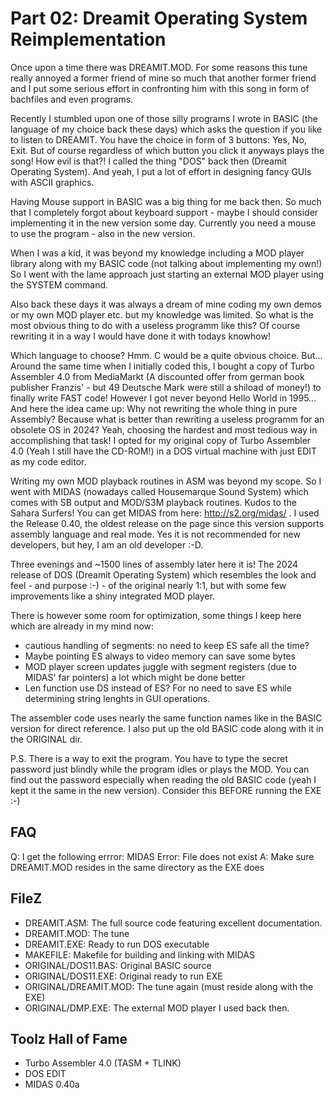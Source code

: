 # Part 02: Dreamit Operating System Reimplementation
Once upon a time there was DREAMIT.MOD. For some reasons this tune really annoyed a former friend of mine so much that another former friend and I put some serious effort in confronting him with this song in form of bachfiles and even programs. 

Recently I stumbled upon one of those silly programs I wrote in BASIC (the language of my choice back these days) which asks the question if you like to listen to DREAMIT. You have the choice in form of 3 buttons: Yes, No, Exit. But of course regardless of which button you click it anyways plays the song! How evil is that?! I called the thing "DOS" back then (Dreamit Operating System). And yeah, I put a lot of effort in designing fancy GUIs with ASCII graphics. 

Having Mouse support in BASIC was a big thing for me back then. So much that I completely forgot about keyboard support - maybe I should consider implementing it in the new version some day. Currently you need a mouse to use the program - also in the new version.

When I was a kid, it was beyond my knowledge including a MOD player library along with my BASIC code (not talking about implementing my own!) So I went with the lame approach just starting an external MOD player using the SYSTEM command.

Also back these days it was always a dream of mine coding my own demos or my own MOD player etc. but my knowledge was limited. So what is the most obvious thing to do with a useless programm like this? Of course rewriting it in a way I would have done it with todays knowhow! 

Which language to choose? Hmm. C would be a quite obvious choice. But... Around the same time when I initially coded this, I bought a copy of Turbo Assembler 4.0 from MediaMarkt (A discounted offer from german book publisher Franzis' - but 49 Deutsche Mark were still a shiload of money!) to finally write FAST code! However I got never beyond Hello World in 1995... And here the idea came up: Why not rewriting the whole thing in pure Assembly? Because what is better than rewriting a useless programm for an obsolete OS in 2024? Yeah, choosing the hardest and most tedious way in accomplishing that task! I opted for my original copy of Turbo Assembler 4.0 (Yeah I still have the CD-ROM!) in a DOS virtual machine with just EDIT as my code editor.

Writing my own MOD playback routines in ASM was beyond my scope. So I went with MIDAS (nowadays called Housemarque Sound System) which comes with SB output and MOD/S3M playback routines. Kudos to the Sahara Surfers!
You can get MIDAS from here: http://s2.org/midas/ . I used the Release 0.40, the oldest release on the page since this version supports assembly language and real mode. Yes it is not recommended for new developers, but hey, I am an old developer :-D. 

Three evenings and ~1500 lines of assembly later here it is! The 2024 release of DOS (Dreamit Operating System) which resembles the look and feel - and purpose :-) - of the original nearly 1:1, but with some few improvements like a shiny integrated MOD player. 

There is however some room for optimization, some things I keep here which are already in my mind now:

* cautious handling of segments: no need to keep ES safe all the time?
* Maybe pointing ES always to video memory can save some bytes
* MOD player screen updates juggle with segment registers (due to MIDAS' far pointers) a lot which might be done better 
* Len function use DS instead of ES? For no need to save ES while determining string lenghts in GUI operations.

The assembler code uses nearly the same function names like in the BASIC version for direct reference. I also put up the old BASIC code along with it in the ORIGINAL dir.

P.S. There is a way to exit the program. You have to type the secret password just blindly while the program idles or plays the MOD. You can find out the password especially when reading the old BASIC code (yeah I kept it the same in the new version). Consider this BEFORE running the EXE :-)

## FAQ
Q: I get the following errror: MIDAS Error: File does not exist
A: Make sure DREAMIT.MOD resides in the same directory as the EXE does

## FileZ
* DREAMIT.ASM: The full source code featuring excellent documentation. 
* DREAMIT.MOD: The tune
* DREAMIT.EXE: Ready to run DOS executable
* MAKEFILE: Makefile for building and linking with MIDAS
* ORIGINAL/DOS11.BAS: Original BASIC source
* ORIGINAL/DOS11.EXE: Original ready to run EXE
* ORIGINAL/DREAMIT.MOD: The tune again (must reside along with the EXE)
* ORIGINAL/DMP.EXE: The external MOD player I used back then.

## Toolz Hall of Fame 
* Turbo Assembler 4.0 (TASM + TLINK)
* DOS EDIT
* MIDAS 0.40a


